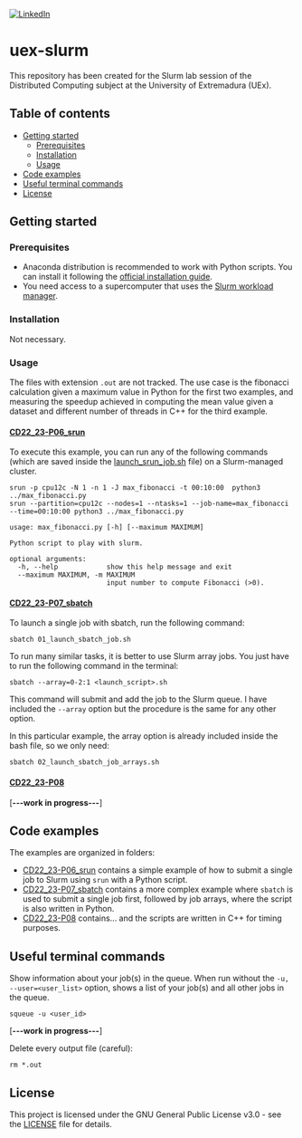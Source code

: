 <!-- PROJECT SHIELDS -->
<!--
*** I'm using markdown "reference style" links for readability.
*** Reference links are enclosed in brackets [ ] instead of parentheses ( ).
*** See the bottom of this document for the declaration of the reference variables
*** for contributors-url, forks-url, etc. This is an optional, concise syntax you may use.
*** https://www.markdownguide.org/basic-syntax/#reference-style-links
-->
[![LinkedIn][linkedin-shield]][linkedin-url]

# uex-slurm
This repository has been created for the Slurm lab session of the Distributed Computing subject at the University of Extremadura (UEx).

## Table of contents
* [Getting started](#getting-started)
  * [Prerequisites](#prerequisites)
  * [Installation](#installation)
  * [Usage](#usage)
* [Code examples](#code-examples)
* [Useful terminal commands](#useful-terminal-commands)
* [License](#license)

## Getting started

### Prerequisites
* Anaconda distribution is recommended to work with Python scripts. You can install it following the [official installation guide][anaconda].
* You need access to a supercomputer that uses the [Slurm workload manager][slurm].

### Installation
Not necessary.

### Usage

The files with extension `.out` are not tracked. The use case is the fibonacci calculation given a maximum value in Python for the first two examples, and measuring the speedup achieved in computing the mean value given a dataset and different number of threads in C++ for the third example.

#### [CD22_23-P06_srun](CD22_23-P06_srun)

To execute this example, you can run any of the following commands (which are saved inside the [launch_srun_job.sh](CD22_23-P06_srun/launch_srun_job.sh) file) on a Slurm-managed cluster.

```
srun -p cpu12c -N 1 -n 1 -J max_fibonacci -t 00:10:00  python3 ../max_fibonacci.py
srun --partition=cpu12c --nodes=1 --ntasks=1 --job-name=max_fibonacci --time=00:10:00 python3 ../max_fibonacci.py
```

```
usage: max_fibonacci.py [-h] [--maximum MAXIMUM]

Python script to play with slurm.

optional arguments:
  -h, --help            show this help message and exit
  --maximum MAXIMUM, -m MAXIMUM
                        input number to compute Fibonacci (>0).
```

#### [CD22_23-P07_sbatch](CD22_23-P07_sbatch)

To launch a single job with sbatch, run the following command:
```
sbatch 01_launch_sbatch_job.sh
```

To run many similar tasks, it is better to use Slurm array jobs. You just have to run the following command in the terminal:
```
sbatch --array=0-2:1 <launch_script>.sh
```
This command will submit and add the job to the Slurm queue. I have included the `--array` option but the procedure is the same for any other option.

In this particular example, the array option is already included inside the bash file, so we only need:
```
sbatch 02_launch_sbatch_job_arrays.sh
```

#### [CD22_23-P08](CD22_23-P08)

[**---work in progress---**]

## Code examples
The examples are organized in folders:
* [CD22_23-P06_srun](CD22_23-P06_srun) contains a simple example of how to submit a single job to Slurm using `srun` with a Python script. 
* [CD22_23-P07_sbatch](CD22_23-P07_sbatch) contains a more complex example where `sbatch` is used to submit a single job first, followed by job arrays, where the script is also written in Python.
* [CD22_23-P08](CD22_23-P08) contains... and the scripts are written in C++ for timing purposes.

## Useful terminal commands
Show information about your job(s) in the queue. When run without the `-u, --user=<user_list>` option, shows a list of your job(s) and all other jobs in the queue.
```
squeue -u <user_id>
```

[**---work in progress---**]

Delete every output file (careful):
```
rm *.out
```

## License
This project is licensed under the GNU General Public License v3.0 - see the [LICENSE](LICENSE) file for details.

<!-- MARKDOWN LINKS & IMAGES -->
<!-- https://www.markdownguide.org/basic-syntax/#reference-style-links -->
[linkedin-shield]: https://img.shields.io/badge/LinkedIn-0077B5?style=for-the-badge&logo=linkedin&logoColor=white
[linkedin-url]: https://linkedin.com/in/sfandres
[slurm]: https://slurm.schedmd.com/documentation.html
[anaconda]: https://docs.anaconda.com/anaconda/install/linux/
